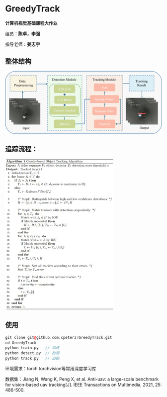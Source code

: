 # GreedyTrack

**计算机视觉基础课程大作业**

组员：**陈卓，李强**

指导老师：**姜志宇**

## 整体结构

<img src="images\框架.png" style="zoom:60%;" />

## 追踪流程：

<img src="images\算法.png" style="zoom:60%;" />

## 使用

```c++
git clone git@github.com:cpeterz/GreedyTrack.git
cd GreedyTrack
python train.py   // 训练
python detect.py  // 检测
python track.py   // 追踪
```

环境需求：torch torchvision等常用深度学习库

数据集：Jiang N, Wang K, Peng X, et al. Anti-uav: a large-scale benchmark for vision-based uav tracking[J]. IEEE Transactions on Multimedia, 2021, 25: 486-500.

